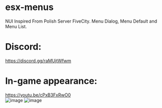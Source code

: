 # esx-menus
NUI Inspired From Polish Server FiveCity. Menu Dialog, Menu Default and Menu List.

# Discord:
https://discord.gg/raMUjtWfwm

# In-game appearance:
https://youtu.be/cPxB3FxRwO0<BR>
![image](https://user-images.githubusercontent.com/55330408/132097592-f0f59115-cbc8-4f5f-a4ee-8d930bde48bc.png)
![image](https://user-images.githubusercontent.com/55330408/132097599-213b7d50-315f-4dc2-9b04-fe048caa0dd1.png)

